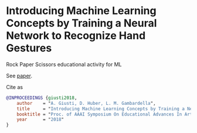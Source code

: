 # Introducing Machine Learning Concepts by Training a Neural Network to Recognize Hand Gestures
Rock Paper Scissors educational activity for ML

See [paper](./EAAI_Paper.pdf).

Cite as

```bibtex
@INPROCEEDINGS {giusti2018,
    author    = "A. Giusti, D. Huber, L. M. Gambardella",
    title     = "Introducing Machine Learning Concepts by Training a Neural Network to Recognize Hand Gestures",
    booktitle = "Proc. of AAAI Symposium On Educational Advances In Artificial Intelligence",
    year      = "2018"
}
```
